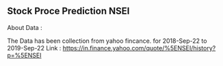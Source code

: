 ## Stock Proce Prediction NSEI 

About Data :

The Data has been collection from yahoo fincance. for 2018-Sep-22 to 2019-Sep-22
Link : https://in.finance.yahoo.com/quote/%5ENSEI/history?p=%5ENSEI